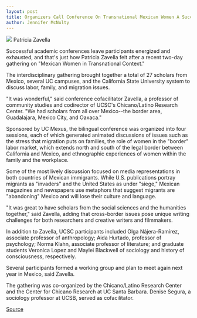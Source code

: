 ```yaml
---
layout: post
title: Organizers Call Conference On Transnational Mexican Women A Success
author: Jennifer McNulty
---
```


![][3] Patricia Zavella

Successful academic conferences leave participants energized and exhausted, and that's just how Patricia Zavella felt after a recent two-day gathering on "Mexican Women in Transnational Context."

The interdisciplinary gathering brought together a total of 27 scholars from Mexico, several UC campuses, and the California State University system to discuss labor, family, and migration issues.

"It was wonderful," said conference cofacilitator Zavella, a professor of community studies and codirector of UCSC's Chicano/Latino Research Center. "We had scholars from all over Mexico--the border area, Guadalajara, Mexico City, and Oaxaca."

Sponsored by UC Mexus, the bilingual conference was organized into four sessions, each of which generated animated discussions of issues such as the stress that migration puts on families, the role of women in the "border" labor market, which extends north and south of the legal border between California and Mexico, and ethnographic experiences of women within the family and the workplace.

Some of the most lively discussion focused on media representations in both countries of Mexican immigrants. While U.S. publications portray migrants as "invaders" and the United States as under "siege," Mexican magazines and newspapers use metaphors that suggest migrants are "abandoning" Mexico and will lose their culture and language.

"It was great to have scholars from the social sciences and the humanities together," said Zavella, adding that cross-border issues pose unique writing challenges for both researchers and creative writers and filmmakers.

In addition to Zavella, UCSC participants included Olga Nájera-Ramírez, associate professor of anthropology; Aida Hurtado, professor of psychology; Norma Klahn, associate professor of literature; and graduate students Veronica Lopez and Maylei Blackwell of sociology and history of consciousness, respectively.

Several participants formed a working group and plan to meet again next year in Mexico, said Zavella.

The gathering was co-organized by the Chicano/Latino Research Center and the Center for Chicano Research at UC Santa Barbara. Denise Segura, a sociology professor at UCSB, served as cofacilitator.

[3]: http://www1.ucsc.edu/oncampus/currents/98-99/art/zavella_patricia.98-10-05.gif

[Source](http://www1.ucsc.edu/oncampus/currents/98-99/05-10/zavella.htm "Permalink to Patricia Zavella transnational conference with Mexican women; 05-10-99")
